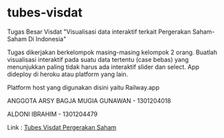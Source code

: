 # tubes-visdat
Tugas Besar Visdat "Visualisasi data interaktif terkait Pergerakan Saham-Saham Di Indonesia"

Tugas dikerjakan berkelompok masing-masing kelompok 2 orang.
Buatlah visualisasi interaktif pada suatu data tertentu (case bebas) yang menunjukkan paling tidak harus ada interaktif slider dan select. App dideploy di heroku atau platform yang lain.

Platform host yang digunakan disini yaitu Railway.app


ANGGOTA
ARSY BAGJA MUGIA GUNAWAN - 1301204018

ALDONI IBRAHIM - 1301204479

Link :
[Tubes Visdat Pergerakan Saham](tubes-visdat-pergerakansaham.up.railway.app)
